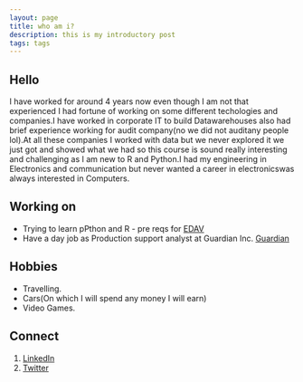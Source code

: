 ```yaml
---
layout: page
title: who am i?
description: this is my introductory post 
tags: tags
---
```


## Hello ##

I have worked for around 4 years now even though I am not that experienced I had fortune of working on some different techologies and companies.I have worked in corporate IT to build Datawarehouses also had brief experience working for audit company(no we did not auditany people lol).At all these companies I worked with data but we never explored it we just got and showed what we had so this course is sound really interesting and challenging as I am new to R and Python.I had my engineering in Electronics and communication but never wanted a career in electronicswas always interested in Computers.


## Working on ##

- Trying to learn pPthon and R - pre reqs for [EDAV](http://malecki.github.io/edav/agenda.html)
- Have a day job as Production support analyst at Guardian Inc. [Guardian](http://www.guardianlife.com/)


## Hobbies ##

- Travelling.
- Cars(On which I will spend any money I will earn)
- Video Games.

## Connect ##
1. [LinkedIn](https://www.linkedin.com/in/harpreethayer) 
1. [Twitter](https://twitter.com/harhayer)
